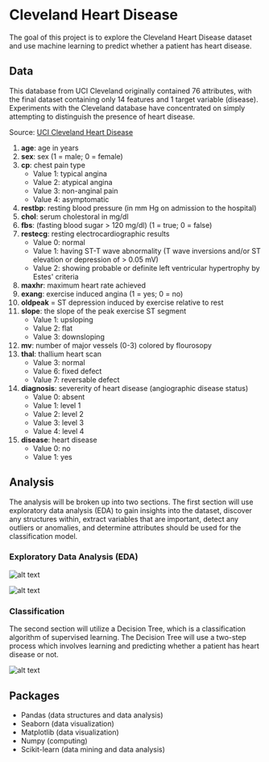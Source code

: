 # Cleveland Heart Disease

The goal of this project is to explore the Cleveland Heart Disease dataset and use machine learning to predict whether a patient has heart disease. 

## Data
This database from UCI Cleveland originally contained 76 attributes, with the final dataset containing only 14 features and 1 target variable (disease).
Experiments with the Cleveland database have concentrated on simply attempting to distinguish the presence of heart disease.

Source: [UCI Cleveland Heart Disease](https://archive.ics.uci.edu/ml/datasets/Heart+Disease)

1. **age**: age in years
2. **sex**: sex (1 = male; 0 = female)
3. **cp**: chest pain type
    * Value 1: typical angina
    * Value 2: atypical angina
    * Value 3: non-anginal pain
    * Value 4: asymptomatic
4. **restbp**: resting blood pressure (in mm Hg on admission to the hospital)
5. **chol**: serum cholestoral in mg/dl
6. **fbs**: (fasting blood sugar > 120 mg/dl)  (1 = true; 0 = false)
7. **restecg**: resting electrocardiographic results
    * Value 0: normal
    * Value 1: having ST-T wave abnormality (T wave inversions and/or ST elevation or depression of > 0.05 mV)
    * Value 2: showing probable or definite left ventricular hypertrophy by Estes' criteria
8. **maxhr**: maximum heart rate achieved
9. **exang**: exercise induced angina (1 = yes; 0 = no)
10. **oldpeak** = ST depression induced by exercise relative to rest
11. **slope**: the slope of the peak exercise ST segment
    * Value 1: upsloping
    * Value 2: flat
    * Value 3: downsloping
12. **mv**: number of major vessels (0-3) colored by flourosopy
13. **thal**: thallium heart scan 
    * Value 3: normal
    * Value 6: fixed defect
    * Value 7: reversable defect
14. **diagnosis**: severerity of heart disease (angiographic disease status)
    * Value 0: absent
    * Value 1: level 1 
    * Value 2: level 2 
    * Value 3: level 3
    * Value 4: level 4
15. **disease**: heart disease
    * Value 0: no 
    * Value 1: yes

## Analysis
The analysis will be broken up into two sections. The first section will use exploratory data analysis (EDA) to gain insights into the dataset, discover any structures within, extract variables that are important, detect any outliers or anomalies, and determine attributes should be used for the classification model. 

### Exploratory Data Analysis (EDA)

![alt text](https://github.com/dreblock87/ClevelandHeartDisease/blob/master/Images/Barchart.png "Logo Title Text 1")

![alt text](https://github.com/dreblock87/ClevelandHeartDisease/blob/master/Images/Pairplot.png "Logo Title Text 1")

### Classification

The second section will utilize a Decision Tree, which is a classification algorithm of supervised learning. The Decision Tree will use a two-step process which involves learning and predicting whether a patient has heart disease or not. 

![alt text](https://github.com/dreblock87/ClevelandHeartDisease/blob/master/Images/Decisiontree.png "Logo Title Text 1")


## Packages
  * Pandas (data structures and data analysis)
  * Seaborn (data visualization)
  * Matplotlib (data visualization)
  * Numpy (computing)
  * Scikit-learn (data mining and data analysis)
  
